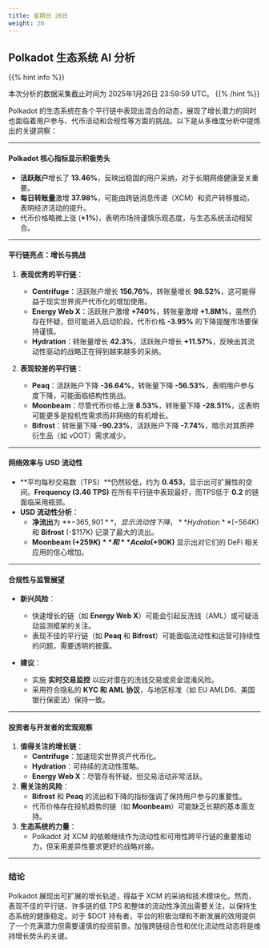 ```yaml
---
title: 星期日 26日
weight: 26
---
```


## **Polkadot 生态系统 AI 分析**
{{% hint info %}}

本次分析的数据采集截止时间为 2025年1月26日 23:59:59 UTC。
{{% /hint %}}

Polkadot 的生态系统在各个平行链中表现出混合的动态，展现了增长潜力的同时也面临着用户参与、代币活动和合规性等方面的挑战。以下是从多维度分析中提炼出的关键洞察：

---

#### **Polkadot 核心指标显示积极势头**
- **活跃账户**增长了 **13.46%**，反映出稳固的用户采纳，对于长期网络健康至关重要。
- **每日转账量**激增 **37.98%**，可能由跨链消息传递（XCM）和资产转移推动，表明经济活动的提升。
- 代币价格略微上涨 (**+1%**)，表明市场持谨慎乐观态度，与生态系统活动相契合。

---

#### **平行链亮点：增长与挑战**
1. **表现优秀的平行链**：
   - **Centrifuge**：活跃账户增长 **156.76%**，转账量增长 **98.52%**，这可能得益于现实世界资产代币化的增加使用。
   - **Energy Web X**：活跃账户激增 **+740%**，转账量激增 **+1.8M%**，虽然仍存在怀疑，但可能进入启动阶段，代币价格 **-3.95%** 的下降提醒市场要保持谨慎。
   - **Hydration**：转账量增长 **42.3%**，活跃账户增长 **+11.57%**，反映出其流动性驱动的战略正在得到越来越多的采纳。

2. **表现较差的平行链**：
   - **Peaq**：活跃账户下降 **-36.64%**，转账量下降 **-56.53%**，表明用户参与度下降，可能面临结构性挑战。
   - **Moonbeam**：尽管代币价格上涨 **8.53%**，转账量下降 **-28.51%**，这表明可能更多是投机性需求而非网络的有机增长。
   - **Bifrost**：转账量下降 **-90.23%**，活跃账户下降 **-7.74%**，暗示对其质押衍生品（如 vDOT）需求减少。

---

#### **网络效率与 USD 流动性**
- **平均每秒交易数（TPS）**仍然较低，约为 **0.453**，显示出可扩展性的空间。**Frequency (3.46 TPS)** 在所有平行链中表现最好，而TPS低于 **0.2** 的链面临采用瓶颈。
- **USD 流动性分析**：
  - **净流出**为 **$-365,901**，显示流动性下降，**Hydration** (-$564K) 和 **Bifrost** (-$117K) 记录了最大的流出。
  - **Moonbeam (+$259K)** 和 **Acala (+$90K)** 显示出对它们的 DeFi 相关应用的信心增加。

---

#### **合规性与监管展望**
- **新兴风险**：
  - 快速增长的链（如 **Energy Web X**）可能会引起反洗钱（AML）或可疑活动监测框架的关注。
  - 表现不佳的平行链（如 **Peaq** 和 **Bifrost**）可能面临流动性和运营可持续性的问题，需要透明的披露。

- **建议**：
  - 实施 **实时交易监控** 以应对潜在的洗钱交易或资金混淆风险。
  - 采用符合隐私的 **KYC 和 AML 协议**，与地区标准（如 EU AMLD6、美国银行保密法）保持一致。

---

#### **投资者与开发者的宏观观察**
1. **值得关注的增长链**：
   - **Centrifuge**：加速现实世界资产代币化。
   - **Hydration**：可持续的流动性策略。
   - **Energy Web X**：尽管存有怀疑，但交易活动非常活跃。
2. **需关注的风险**：
   - **Bifrost** 和 **Peaq** 的流出和下降的指标强调了保持用户参与的重要性。
   - 代币价格存在投机趋势的链（如 **Moonbeam**）可能缺乏长期的基本面支持。
3. **生态系统的力量**：
   - Polkadot 对 XCM 的依赖继续作为流动性和可用性跨平行链的重要推动力，但采用差异性要求更好的战略对接。

---

### **结论**
Polkadot 展现出可扩展的增长轨迹，得益于 XCM 的采纳和技术模块化。然而，表现不佳的平行链、许多链的低 TPS 和整体的流动性净流出需要关注，以保持生态系统的健康稳定。对于 $DOT 持有者，平台的积极治理和不断发展的效用提供了一个充满潜力但需要谨慎的投资前景。加强跨链组合性和优化流动性动态将是维持增长势头的关键。
